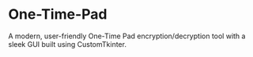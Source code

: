 # One-Time-Pad
A modern, user-friendly One-Time Pad encryption/decryption tool with a sleek GUI built using CustomTkinter.
